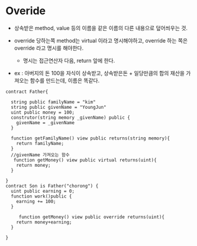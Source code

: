# Overide

- 상속받은 method, value 등의 이름을 같은 이름의 다른 내용으로 덮어씌우는 것.
- override 당하는쪽 method는 virtual 이라고 명시해야하고, override 하는 쪽은 override 라고 명시를 해야한다.

  - 명시는 접근연산자 다음, return 앞에 한다.

- ex :
  아버지의 돈 100을 자식이 상속받고, 상속받은돈 + 일당만큼의 합의 재산을 가져오는 함수를 만드는데, 이름은 똑같다.

```solidity
contract Father{

  string public familyName = "kim"
  string public givenName = "YoungJun"
  uint public money = 100;
  construtor(string memory _givenName) public {
    givenName = _givenName
  }

  function getFamilyName() view public returns(string memory){
    return familyName;
  }
  //givenName 가져오는 함수
   function getMoney() view public virtual returns(uint){
    return money;
  }

}
contract Son is Father("chorong") {
  uint public earning = 0;
  function work()public {
    earning += 100;
  }

     function getMoney() view public override returns(uint){
    return money+earning;
  }

}
```
